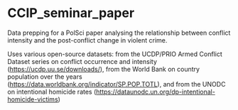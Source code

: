 # CCIP_seminar_paper
Data prepping for a PolSci paper analysing the relationship between conflict intensity and the post-conflict change in violent crime.

Uses various open-source datasets: from the UCDP/PRIO Armed Conflict Dataset series on conflict occurrence and intensity (https://ucdp.uu.se/downloads/), from the  World Bank on country population over the years (https://data.worldbank.org/indicator/SP.POP.TOTL), and from the UNODC on intentional homicide rates (https://dataunodc.un.org/dp-intentional-homicide-victims)
